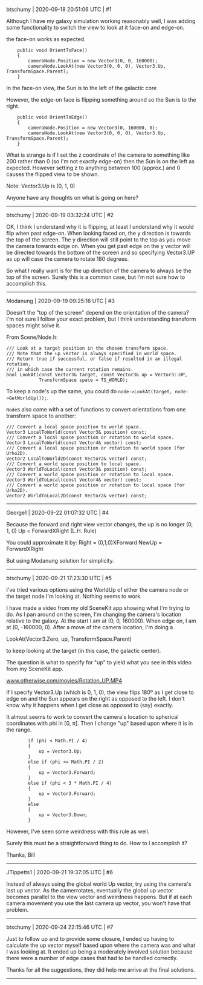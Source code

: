 btschumy | 2020-09-18 20:51:06 UTC | #1

Although I have my galaxy simulation working reasonably well, I was adding some functionality to switch the view to look at it face-on and edge-on.

the face-on works as expected.

		public void OrientToFace()
		{
			cameraNode.Position = new Vector3(0, 0, 160000);
			cameraNode.LookAt(new Vector3(0, 0, 0), Vector3.Up, TransformSpace.Parent);
		}

In the face-on view, the Sun is to the left of the galactic core

However, the edge-on face is flipping something around so the Sun is to the right.

		public void OrientToEdge()
		{
			cameraNode.Position = new Vector3(0, 160000, 0);
			cameraNode.LookAt(new Vector3(0, 0, 0), Vector3.Up, TransformSpace.Parent);
		}

What is strange is if I set the z coordinate of the camera to something like 200 rather than 0 (so I'm not exactly edge-on) then the Sun is on the left as expected.  However setting z to anything between 100 (approx.) and 0 causes the flipped view to be shown.

Note: Vector3.Up is (0, 1, 0)

Anyone have any thoughts on what is going on here?

-------------------------

btschumy | 2020-09-19 03:32:24 UTC | #2

OK, I think I understand why it is flipping, at least I understand why it would flip when past edge-on.  When looking faced on, the y direction is towards the top of the screen.  The y direction will still point to the top as you move the camera towards edge on.  When you get past edge on the y vector will be directed towards the bottom of the screen and so specifying Vector3.UP as up will case the camera to rotate 180 degrees.

So what I really want is for the up direction of the camera to always be the top of the screen.  Surely this is a common case, but I’m not sure how to accomplish this.

-------------------------

Modanung | 2020-09-19 09:25:16 UTC | #3

Doesn't the "top of the screen" depend on the orientation of the camera? I'm not sure I follow your exact problem, but I think understanding transform spaces might solve it.

From Scene/Node.h:
```
/// Look at a target position in the chosen transform space.
/// Note that the up vector is always specified in world space.
/// Return true if successful, or false if resulted in an illegal rotation,
/// in which case the current rotation remains.
bool LookAt(const Vector3& target, const Vector3& up = Vector3::UP,
            TransformSpace space = TS_WORLD);
```

To keep a node's up the same, you could do `node->LookAt(target, node->GetWorldUp());`.

`Node`s also come with a set of functions to convert orientations from one transform space to another:
```
/// Convert a local space position to world space.
Vector3 LocalToWorld(const Vector3& position) const;
/// Convert a local space position or rotation to world space.
Vector3 LocalToWorld(const Vector4& vector) const;
/// Convert a local space position or rotation to world space (for Urho2D).
Vector2 LocalToWorld2D(const Vector2& vector) const;
/// Convert a world space position to local space.
Vector3 WorldToLocal(const Vector3& position) const;
/// Convert a world space position or rotation to local space.
Vector3 WorldToLocal(const Vector4& vector) const;
/// Convert a world space position or rotation to local space (for Urho2D).
Vector2 WorldToLocal2D(const Vector2& vector) const;
```

-------------------------

George1 | 2020-09-22 01:07:32 UTC | #4

Because the forward and right view vector changes,  the up is no longer (0, 1, 0)
Up = ForwardXRight   (L.H. Rule)

You could approximate it by:
Right = (0,1,0)XForward
NewUp = ForwardXRight

But using Modanung solution for simplicity.

-------------------------

btschumy | 2020-09-21 17:23:30 UTC | #5

I've tried various options using the WorldUp of either the camera node or the target node I'm looking at.  Nothing seems to work.

I have made a video from my old SceneKit app showing what I'm trying to do.  As I pan around on the screen, I'm changing the camera's location relative to the galaxy.  At the start I am at (0, 0, 160000).  When edge on, I am at (0, -160000, 0).  After a move of the camera location, I'm doing a 

LookAt(Vector3.Zero, up, TransformSpace.Parent)

to keep looking at the target (in this case, the galactic center).

The question is what to specify for "up" to yield what you see in this video from my SceneKit app.

www.otherwise.com/movies/Rotation_UP.MP4

If I specify Vector3.Up (which is 0, 1, 0), the view flips 180º as I get close to edge on and the Sun appears on the right as opposed to the left.  I don't know why it happens when I get close as opposed to (say) exactly.

It almost seems to work to convert the camera's location to spherical coordinates with phi in [0, π].  Then I change "up" based upon where it is in the range.

			if (phi < Math.PI / 4)
			{
				up = Vector3.Up;
			}
			else if (phi <= Math.PI / 2)
			{
				up = Vector3.Forward;
			}
			else if (phi < 3 * Math.PI / 4)
			{
				up = Vector3.Forward;
			}
			else
			{
				up = Vector3.Down;
			}


However, I've seen some weirdness with this rule as well.

Surely this must be a straightforward thing to do.  How to I accomplish it?

Thanks, Bill

-------------------------

JTippetts1 | 2020-09-21 19:37:05 UTC | #6

Instead of always using the global world Up vector, try using the camera's last up vector. As the camerrotates, eventually the global up vector becomes parallel to the view vector and weirdness happens. But if at each camera movement you use the last camera up vector, you won't have that problem.

-------------------------

btschumy | 2020-09-24 22:15:46 UTC | #7

Just to follow up and to provide some closure, I ended up having to calculate the up vector myself based upon where the camera was and what I was looking at.  It ended up being a moderately involved solution because there were a number of edge cases that had to be handled correctly.

Thanks for all the suggestions, they did help me arrive at the final solutions.

-------------------------

